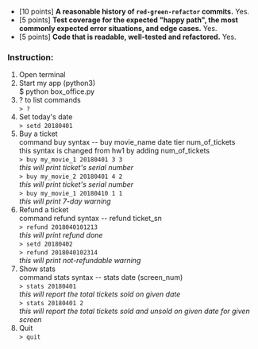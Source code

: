 * [10 points] **A reasonable history of `red-green-refactor` commits.**
    Yes.
* [5 points] **Test coverage for the expected "happy path", the most commonly expected error situations, and edge cases.**
    Yes.
* [5 points] **Code that is readable, well-tested and refactored.**
    Yes.

### Instruction:

1. Open terminal
2. Start my app (python3) <br />
    $ python box_office.py
3. ? to list commands <br />
    `> ?`
4. Set today's date <br />
    `> setd 20180401`
5. Buy a ticket <br />
    command buy syntax -- buy movie_name date tier num_of_tickets <br />
    this syntax is changed from hw1 by adding num_of_tickets <br />
    `> buy my_movie_1 20180401 3 3` <br />
    *this will print ticket's serial number* <br />
    `> buy my_movie_2 20180401 4 2` <br />
    *this will print ticket's serial number* <br />
    `> buy my_movie_1 20180410 1 1` <br />
    *this will print 7-day warning* <br />
6. Refund a ticket <br />
    command refund syntax -- refund ticket_sn <br />
    `> refund 2018040101213` <br />
    *this will print refund done* <br />
    `> setd 20180402` <br />
    `> refund 2018040102314` <br />
    *this will print not-refundable warning* <br />
7. Show stats <br />
    command stats syntax -- stats date (screen_num) <br />
    `> stats 20180401` <br />
    *this will report the total tickets sold on given date* <br />
    `> stats 20180401 2` <br />
    *this will report the total tickets sold and unsold on given date for given screen* <br />
8. Quit <br />
    `> quit`